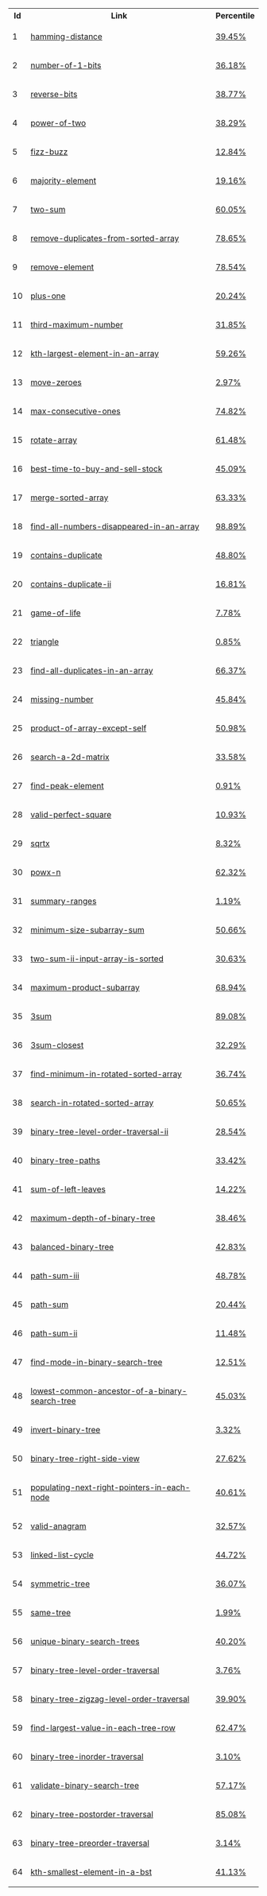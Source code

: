 <!DOCTYPE html>
<html>
<body>
<table style="width:100%"> 
  <tr> 
    <th>Id</th>
    <th>Link</th>
    <th>Percentile</th>
  </tr>
  <tr>
    <td>1</td>
    <td><p><a href="https://leetcode.com/problems/hamming-distance/">hamming-distance</a></td>
    <td><a href="https://github.com/KaranTalreja/LeetCode/blob/master/src/hamming-distance/solution.cpp">39.45%</a></td>
  </tr>
  <tr>
    <td>2</td>
    <td><p><a href="https://leetcode.com/problems/number-of-1-bits/">number-of-1-bits</a></td>
    <td><a href="https://github.com/KaranTalreja/LeetCode/blob/master/src/number-of-1-bits/solution.cpp">36.18%</a></td>
  </tr>
  <tr>
    <td>3</td>
    <td><p><a href="https://leetcode.com/problems/reverse-bits/">reverse-bits</a></td>
    <td><a href="https://github.com/KaranTalreja/LeetCode/blob/master/src/reverse-bits/solution.cpp">38.77%</a></td>
  </tr>
  <tr>
    <td>4</td>
    <td><p><a href="https://leetcode.com/problems/power-of-two/">power-of-two</a></td>
    <td><a href="https://github.com/KaranTalreja/LeetCode/blob/master/src/power-of-two/solution.cpp">38.29%</a></td>
  </tr>
  <tr>
    <td>5</td>
    <td><p><a href="https://leetcode.com/problems/fizz-buzz/">fizz-buzz</a></td>
    <td><a href="https://github.com/KaranTalreja/LeetCode/blob/master/src/fizz-buzz/solution.cpp">12.84%</a></td>
  </tr>
  <tr>
    <td>6</td>
    <td><p><a href="https://leetcode.com/problems/majority-element/">majority-element</a></td>
    <td><a href="https://github.com/KaranTalreja/LeetCode/blob/master/src/majority-element/solution.cpp">19.16%</a></td>
  </tr>
  <tr>
    <td>7</td>
    <td><p><a href="https://leetcode.com/problems/two-sum/">two-sum</a></td>
    <td><a href="https://github.com/KaranTalreja/LeetCode/blob/master/src/two-sum/solution.cpp">60.05%</a></td>
  </tr>
  <tr>
    <td>8</td>
    <td><p><a href="https://leetcode.com/problems/remove-duplicates-from-sorted-array/">remove-duplicates-from-sorted-array</a></td>
    <td><a href="https://github.com/KaranTalreja/LeetCode/blob/master/src/remove-duplicates-from-sorted-array/solution.cpp">78.65%</a></td>
  </tr>
  <tr>
    <td>9</td>
    <td><p><a href="https://leetcode.com/problems/remove-element/">remove-element</a></td>
    <td><a href="https://github.com/KaranTalreja/LeetCode/blob/master/src/remove-element/solution.cpp">78.54%</a></td>
  </tr>
  <tr>
    <td>10</td>
    <td><p><a href="https://leetcode.com/problems/plus-one/">plus-one</a></td>
    <td><a href="https://github.com/KaranTalreja/LeetCode/blob/master/src/plus-one/solution.cpp">20.24%</a></td>
  </tr>
  <tr>
    <td>11</td>
    <td><p><a href="https://leetcode.com/problems/third-maximum-number/">third-maximum-number</a></td>
    <td><a href="https://github.com/KaranTalreja/LeetCode/blob/master/src/third-maximum-number/solution.cpp">31.85%</a></td>
  </tr>
  <tr>
    <td>12</td>
    <td><p><a href="https://leetcode.com/problems/kth-largest-element-in-an-array/">kth-largest-element-in-an-array</a></td>
    <td><a href="https://github.com/KaranTalreja/LeetCode/blob/master/src/kth-largest-element-in-an-array/solution.cpp">59.26%</a></td>
  </tr>
  <tr>
    <td>13</td>
    <td><p><a href="https://leetcode.com/problems/move-zeroes/">move-zeroes</a></td>
    <td><a href="https://github.com/KaranTalreja/LeetCode/blob/master/src/move-zeroes/solution.cpp">2.97%</a></td>
  </tr>
  <tr>
    <td>14</td>
    <td><p><a href="https://leetcode.com/problems/max-consecutive-ones/">max-consecutive-ones</a></td>
    <td><a href="https://github.com/KaranTalreja/LeetCode/blob/master/src/max-consecutive-ones/solution.cpp">74.82%</a></td>
  </tr>
  <tr>
    <td>15</td>
    <td><p><a href="https://leetcode.com/problems/rotate-array/">rotate-array</a></td>
    <td><a href="https://github.com/KaranTalreja/LeetCode/blob/master/src/rotate-array/solution.cpp">61.48%</a></td>
  </tr>
  <tr>
    <td>16</td>
    <td><p><a href="https://leetcode.com/problems/best-time-to-buy-and-sell-stock/">best-time-to-buy-and-sell-stock</a></td>
    <td><a href="https://github.com/KaranTalreja/LeetCode/blob/master/src/best-time-to-buy-and-sell-stock/solution.cpp">45.09%</a></td>
  </tr>
  <tr>
    <td>17</td>
    <td><p><a href="https://leetcode.com/problems/merge-sorted-array/">merge-sorted-array</a></td>
    <td><a href="https://github.com/KaranTalreja/LeetCode/blob/master/src/merge-sorted-array/solution.cpp">63.33%</a></td>
  </tr>
  <tr>
    <td>18</td>
    <td><p><a href="https://leetcode.com/problems/find-all-numbers-disappeared-in-an-array/">find-all-numbers-disappeared-in-an-array</a></td>
    <td><a href="https://github.com/KaranTalreja/LeetCode/blob/master/src/find-all-numbers-disappeared-in-an-array/solution.cpp">98.89%</a></td>
  </tr>
  <tr>
    <td>19</td>
    <td><p><a href="https://leetcode.com/problems/contains-duplicate/">contains-duplicate</a></td>
    <td><a href="https://github.com/KaranTalreja/LeetCode/blob/master/src/contains-duplicate/solution.cpp">48.80%</a></td>
  </tr>
  <tr>
    <td>20</td>
    <td><p><a href="https://leetcode.com/problems/contains-duplicate-ii/">contains-duplicate-ii</a></td>
    <td><a href="https://github.com/KaranTalreja/LeetCode/blob/master/src/contains-duplicate-ii/solution.cpp">16.81%</a></td>
  </tr>
  <tr>
    <td>21</td>
    <td><p><a href="https://leetcode.com/problems/game-of-life/">game-of-life</a></td>
    <td><a href="https://github.com/KaranTalreja/LeetCode/blob/master/src/game-of-life/solution.cpp">7.78%</a></td>
  </tr>
  <tr>
    <td>22</td>
    <td><p><a href="https://leetcode.com/problems/triangle/">triangle</a></td>
    <td><a href="https://github.com/KaranTalreja/LeetCode/blob/master/src/triangle/solution.cpp">0.85%</a></td>
  </tr>
  <tr>
    <td>23</td>
    <td><p><a href="https://leetcode.com/problems/find-all-duplicates-in-an-array/">find-all-duplicates-in-an-array</a></td>
    <td><a href="https://github.com/KaranTalreja/LeetCode/blob/master/src/find-all-duplicates-in-an-array/solution.cpp">66.37%</a></td>
  </tr>
  <tr>
    <td>24</td>
    <td><p><a href="https://leetcode.com/problems/missing-number/">missing-number</a></td>
    <td><a href="https://github.com/KaranTalreja/LeetCode/blob/master/src/missing-number/solution.cpp">45.84%</a></td>
  </tr>
  <tr>
    <td>25</td>
    <td><p><a href="https://leetcode.com/problems/product-of-array-except-self/">product-of-array-except-self</a></td>
    <td><a href="https://github.com/KaranTalreja/LeetCode/blob/master/src/product-of-array-except-self/solution.cpp">50.98%</a></td>
  </tr>
  <tr>
    <td>26</td>
    <td><p><a href="https://leetcode.com/problems/search-a-2d-matrix/">search-a-2d-matrix</a></td>
    <td><a href="https://github.com/KaranTalreja/LeetCode/blob/master/src/search-a-2d-matrix/solution.cpp">33.58%</a></td>
  </tr>
  <tr>
    <td>27</td>
    <td><p><a href="https://leetcode.com/problems/find-peak-element/">find-peak-element</a></td>
    <td><a href="https://github.com/KaranTalreja/LeetCode/blob/master/src/find-peak-element/solution.cpp">0.91%</a></td>
  </tr>
  <tr>
    <td>28</td>
    <td><p><a href="https://leetcode.com/problems/valid-perfect-square/">valid-perfect-square</a></td>
    <td><a href="https://github.com/KaranTalreja/LeetCode/blob/master/src/valid-perfect-square/solution.cpp">10.93%</a></td>
  </tr>
  <tr>
    <td>29</td>
    <td><p><a href="https://leetcode.com/problems/sqrtx/">sqrtx</a></td>
    <td><a href="https://github.com/KaranTalreja/LeetCode/blob/master/src/sqrtx/solution.cpp">8.32%</a></td>
  </tr>
  <tr>
    <td>30</td>
    <td><p><a href="https://leetcode.com/problems/powx-n/">powx-n</a></td>
    <td><a href="https://github.com/KaranTalreja/LeetCode/blob/master/src/powx-n/solution.cpp">62.32%</a></td>
  </tr>
  <tr>
    <td>31</td>
    <td><p><a href="https://leetcode.com/problems/summary-ranges/">summary-ranges</a></td>
    <td><a href="https://github.com/KaranTalreja/LeetCode/blob/master/src/summary-ranges/solution.cpp">1.19%</a></td>
  </tr>
  <tr>
    <td>32</td>
    <td><p><a href="https://leetcode.com/problems/minimum-size-subarray-sum/">minimum-size-subarray-sum</a></td>
    <td><a href="https://github.com/KaranTalreja/LeetCode/blob/master/src/minimum-size-subarray-sum/solution.cpp">50.66%</a></td>
  </tr>
  <tr>
    <td>33</td>
    <td><p><a href="https://leetcode.com/problems/two-sum-ii-input-array-is-sorted/">two-sum-ii-input-array-is-sorted</a></td>
    <td><a href="https://github.com/KaranTalreja/LeetCode/blob/master/src/two-sum-ii-input-array-is-sorted/solution.cpp">30.63%</a></td>
  </tr>
  <tr>
    <td>34</td>
    <td><p><a href="https://leetcode.com/problems/maximum-product-subarray/">maximum-product-subarray</a></td>
    <td><a href="https://github.com/KaranTalreja/LeetCode/blob/master/src/maximum-product-subarray/solution.cpp">68.94%</a></td>
  </tr>
  <tr>
    <td>35</td>
    <td><p><a href="https://leetcode.com/problems/3sum/">3sum</a></td>
    <td><a href="https://github.com/KaranTalreja/LeetCode/blob/master/src/3sum/solution.cpp">89.08%</a></td>
  </tr>
  <tr>
    <td>36</td>
    <td><p><a href="https://leetcode.com/problems/3sum-closest/">3sum-closest</a></td>
    <td><a href="https://github.com/KaranTalreja/LeetCode/blob/master/src/3sum-closest/solution.cpp">32.29%</a></td>
  </tr>
  <tr>
    <td>37</td>
    <td><p><a href="https://leetcode.com/problems/find-minimum-in-rotated-sorted-array/">find-minimum-in-rotated-sorted-array</a></td>
    <td><a href="https://github.com/KaranTalreja/LeetCode/blob/master/src/find-minimum-in-rotated-sorted-array/solution.cpp">36.74%</a></td>
  </tr>
  <tr>
    <td>38</td>
    <td><p><a href="https://leetcode.com/problems/search-in-rotated-sorted-array/">search-in-rotated-sorted-array</a></td>
    <td><a href="https://github.com/KaranTalreja/LeetCode/blob/master/src/search-in-rotated-sorted-array/solution.cpp">50.65%</a></td>
  </tr>
  <tr>
    <td>39</td>
    <td><p><a href="https://leetcode.com/problems/binary-tree-level-order-traversal-ii/">binary-tree-level-order-traversal-ii</a></td>
    <td><a href="https://github.com/KaranTalreja/LeetCode/blob/master/src/binary-tree-level-order-traversal-ii/solution.cpp">28.54%</a></td>
  </tr>
  <tr>
    <td>40</td>
    <td><p><a href="https://leetcode.com/problems/binary-tree-paths/">binary-tree-paths</a></td>
    <td><a href="https://github.com/KaranTalreja/LeetCode/blob/master/src/binary-tree-paths/solution.cpp">33.42%</a></td>
  </tr>
  <tr>
    <td>41</td>
    <td><p><a href="https://leetcode.com/problems/sum-of-left-leaves/">sum-of-left-leaves</a></td>
    <td><a href="https://github.com/KaranTalreja/LeetCode/blob/master/src/sum-of-left-leaves/solution.cpp">14.22%</a></td>
  </tr>
  <tr>
    <td>42</td>
    <td><p><a href="https://leetcode.com/problems/maximum-depth-of-binary-tree/">maximum-depth-of-binary-tree</a></td>
    <td><a href="https://github.com/KaranTalreja/LeetCode/blob/master/src/maximum-depth-of-binary-tree/solution.cpp">38.46%</a></td>
  </tr>
  <tr>
    <td>43</td>
    <td><p><a href="https://leetcode.com/problems/balanced-binary-tree/">balanced-binary-tree</a></td>
    <td><a href="https://github.com/KaranTalreja/LeetCode/blob/master/src/balanced-binary-tree/solution.cpp">42.83%</a></td>
  </tr>
  <tr>
    <td>44</td>
    <td><p><a href="https://leetcode.com/problems/path-sum-iii/">path-sum-iii</a></td>
    <td><a href="https://github.com/KaranTalreja/LeetCode/blob/master/src/path-sum-iii/solution.cpp">48.78%</a></td>
  </tr>
  <tr>
    <td>45</td>
    <td><p><a href="https://leetcode.com/problems/path-sum/">path-sum</a></td>
    <td><a href="https://github.com/KaranTalreja/LeetCode/blob/master/src/path-sum/solution.cpp">20.44%</a></td>
  </tr>
  <tr>
    <td>46</td>
    <td><p><a href="https://leetcode.com/problems/path-sum-ii/">path-sum-ii</a></td>
    <td><a href="https://github.com/KaranTalreja/LeetCode/blob/master/src/path-sum-ii/solution.cpp">11.48%</a></td>
  </tr>
  <tr>
    <td>47</td>
    <td><p><a href="https://leetcode.com/problems/find-mode-in-binary-search-tree/">find-mode-in-binary-search-tree</a></td>
    <td><a href="https://github.com/KaranTalreja/LeetCode/blob/master/src/find-mode-in-binary-search-tree/solution.cpp">12.51%</a></td>
  </tr>
  <tr>
    <td>48</td>
    <td><p><a href="https://leetcode.com/problems/lowest-common-ancestor-of-a-binary-search-tree/">lowest-common-ancestor-of-a-binary-search-tree</a></td>
    <td><a href="https://github.com/KaranTalreja/LeetCode/blob/master/src/lowest-common-ancestor-of-a-binary-search-tree/solution.cpp">45.03%</a></td>
  </tr>
  <tr>
    <td>49</td>
    <td><p><a href="https://leetcode.com/problems/invert-binary-tree/">invert-binary-tree</a></td>
    <td><a href="https://github.com/KaranTalreja/LeetCode/blob/master/src/invert-binary-tree/solution.cpp">3.32%</a></td>
  </tr>
  <tr>
    <td>50</td>
    <td><p><a href="https://leetcode.com/problems/binary-tree-right-side-view/">binary-tree-right-side-view</a></td>
    <td><a href="https://github.com/KaranTalreja/LeetCode/blob/master/src/binary-tree-right-side-view/solution.cpp">27.62%</a></td>
  </tr>
  <tr>
    <td>51</td>
    <td><p><a href="https://leetcode.com/problems/populating-next-right-pointers-in-each-node/">populating-next-right-pointers-in-each-node</a></td>
    <td><a href="https://github.com/KaranTalreja/LeetCode/blob/master/src/populating-next-right-pointers-in-each-node/solution.cpp">40.61%</a></td>
  </tr>
  <tr>
    <td>52</td>
    <td><p><a href="https://leetcode.com/problems/valid-anagram/">valid-anagram</a></td>
    <td><a href="https://github.com/KaranTalreja/LeetCode/blob/master/src/valid-anagram/solution.cpp">32.57%</a></td>
  </tr>
  <tr>
    <td>53</td>
    <td><p><a href="https://leetcode.com/problems/linked-list-cycle/">linked-list-cycle</a></td>
    <td><a href="https://github.com/KaranTalreja/LeetCode/blob/master/src/linked-list-cycle/solution.cpp">44.72%</a></td>
  </tr>
  <tr>
    <td>54</td>
    <td><p><a href="https://leetcode.com/problems/symmetric-tree/">symmetric-tree</a></td>
    <td><a href="https://github.com/KaranTalreja/LeetCode/blob/master/src/symmetric-tree/solution.cpp">36.07%</a></td>
  </tr>
  <tr>
    <td>55</td>
    <td><p><a href="https://leetcode.com/problems/same-tree/">same-tree</a></td>
    <td><a href="https://github.com/KaranTalreja/LeetCode/blob/master/src/same-tree/solution.cpp">1.99%</a></td>
  </tr>
  <tr>
    <td>56</td>
    <td><p><a href="https://leetcode.com/problems/unique-binary-search-trees/">unique-binary-search-trees</a></td>
    <td><a href="https://github.com/KaranTalreja/LeetCode/blob/master/src/unique-binary-search-trees/solution.cpp">40.20%</a></td>
  </tr>
  <tr>
    <td>57</td>
    <td><p><a href="https://leetcode.com/problems/binary-tree-level-order-traversal/">binary-tree-level-order-traversal</a></td>
    <td><a href="https://github.com/KaranTalreja/LeetCode/blob/master/src/binary-tree-level-order-traversal/solution.cpp">3.76%</a></td>
  </tr>
  <tr>
    <td>58</td>
    <td><p><a href="https://leetcode.com/problems/binary-tree-zigzag-level-order-traversal/">binary-tree-zigzag-level-order-traversal</a></td>
    <td><a href="https://github.com/KaranTalreja/LeetCode/blob/master/src/binary-tree-zigzag-level-order-traversal/solution.cpp">39.90%</a></td>
  </tr>
  <tr>
    <td>59</td>
    <td><p><a href="https://leetcode.com/problems/find-largest-value-in-each-tree-row/">find-largest-value-in-each-tree-row</a></td>
    <td><a href="https://github.com/KaranTalreja/LeetCode/blob/master/src/find-largest-value-in-each-tree-row/solution.cpp">62.47%</a></td>
  </tr>
  <tr>
    <td>60</td>
    <td><p><a href="https://leetcode.com/problems/binary-tree-inorder-traversal/">binary-tree-inorder-traversal</a></td>
    <td><a href="https://github.com/KaranTalreja/LeetCode/blob/master/src/binary-tree-inorder-traversal/solution.cpp">3.10%</a></td>
  </tr>
  <tr>
    <td>61</td>
    <td><p><a href="https://leetcode.com/problems/validate-binary-search-tree/">validate-binary-search-tree</a></td>
    <td><a href="https://github.com/KaranTalreja/LeetCode/blob/master/src/validate-binary-search-tree/solution.cpp">57.17%</a></td>
  </tr>
  <tr>
    <td>62</td>
    <td><p><a href="https://leetcode.com/problems/binary-tree-postorder-traversal/">binary-tree-postorder-traversal</a></td>
    <td><a href="https://github.com/KaranTalreja/LeetCode/blob/master/src/binary-tree-postorder-traversal/solution.cpp">85.08%</a></td>
  </tr>
  <tr>
    <td>63</td>
    <td><p><a href="https://leetcode.com/problems/binary-tree-preorder-traversal/">binary-tree-preorder-traversal</a></td>
    <td><a href="https://github.com/KaranTalreja/LeetCode/blob/master/src/binary-tree-preorder-traversal/solution.cpp">3.14%</a></td>
  </tr>
  <tr>
    <td>64</td>
    <td><p><a href="https://leetcode.com/problems/kth-smallest-element-in-a-bst/">kth-smallest-element-in-a-bst</a></td>
    <td><a href="https://github.com/KaranTalreja/LeetCode/blob/master/src/kth-smallest-element-in-a-bst/solution.cpp">41.13%</a></td>
  </tr>
</table>
</body>
</html>
